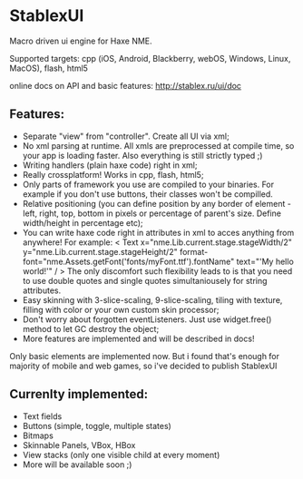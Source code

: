 StablexUI
=========

Macro driven ui engine for Haxe NME.

Supported targets: cpp (iOS, Android, Blackberry, webOS, Windows, Linux, MacOS), flash, html5

online docs on API and basic features: http://stablex.ru/ui/doc

Features:
---------------
* Separate "view" from "controller". Create all UI via xml;
* No xml parsing at runtime. All xmls are preprocessed at compile time, so your app is loading faster. Also everything is still strictly typed ;)
* Writing handlers (plain haxe code) right in xml;
* Really crossplatform! Works in cpp, flash, html5;
* Only parts of framework you use are compiled to your binaries. For example if you don't use buttons, their classes won't be compilled.
* Relative positioning (you can define position  by any border of element - left, right, top, bottom in pixels or percentage of parent's size. Define width/height in percentage etc);
* You can write haxe code right in attributes in xml to acces anything from anywhere! For example: < Text x="nme.Lib.current.stage.stageWidth/2" y="nme.Lib.current.stage.stageHeight/2" format-font="nme.Assets.getFont('fonts/myFont.ttf').fontName" text="'My hello world!'" / >
The only discomfort such flexibility leads to is that you need to use double quotes and single quotes simultaniousely for string attributes.
* Easy skinning with 3-slice-scaling, 9-slice-scaling, tiling with texture, filling with color or your own custom skin processor;
* Don't worry about forgotten eventListeners. Just use widget.free() method to let GC destroy the object;
* More features are implemented and will be described in docs!

Only basic elements are implemented now. But i found that's enough for majority of mobile and web games, so i've decided to publish StablexUI

Currenlty implemented:
---------------
* Text fields
* Buttons (simple, toggle, multiple states)
* Bitmaps
* Skinnable Panels, VBox, HBox
* View stacks (only one visible child at every moment)
* More will be available soon ;)





